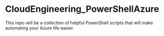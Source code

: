 # CloudEngineering_PowerShellAzure
This repo will be a collection of helpful PowerShell scripts that will make automating your Azure life easier.
